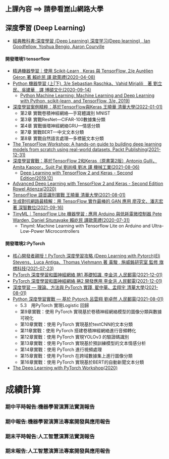 ## 上課內容 ==> 請參看崑山網路大學

## 深度學習 (Deep Learning)
- [經典教科書:深度學習 (Deep Learning) 深度学习(Deep learning) , Ian Goodfellow, Yoshua Bengio, Aaron Courville]()

#### 開發環境1:tensorflow
- [精通機器學習｜使用 Scikit-Learn , Keras 與 TensorFlow, 2/e Aurélien Géron 著 賴屹民 譯 歐萊禮(2020-04-08)](https://www.tenlong.com.tw/products/9789865024345?list_name=srh)
- [Python 機器學習 (上|下), 3/e Sebastian Raschka、Vahid Mirjalili　著 劉立民、吳建華　譯 博碩文化(2020-09-14)](https://www.tenlong.com.tw/products/9789864345182?list_name=trs-t)
  - [Python Machine Learning: Machine Learning and Deep Learning with Python, scikit-learn, and TensorFlow, 3/e, 2019)](https://www.packtpub.com/product/python-machine-learning-third-edition/9781789955750)
- [深度學習案例精粹：基於TensorFlow與Keras 王曉華  清華大學(2022-01-01)](https://www.tenlong.com.tw/products/9787302596516?list_name=srh)
  - 第2章 實戰卷積神經網絡—手寫體識別   MNIST
  - 第3章 實戰ResNet—CIFAR-100數據集分類
  - 第4章 實戰循環神經網絡GRU—情感分類
  - 第7章 實戰BERT—中文文本分類
  - 第8章 實戰自然語言處理—多標籤文本分類
- [The TensorFlow Workshop: A hands-on guide to building deep learning models from scratch using real-world datasets, Packt Publishing(2021-12-31)](https://www.packtpub.com/product/the-tensorflow-workshop/9781800205253)
- [深度學習實戰：基於TensorFlow 2和Keras（原書第2版）Antonio Gulli，Amita Kapoor，Sujit Pal 劉尚峰 劉冰 譯 機械工業(2021-08-06)]()
  -  [Deep Learning with TensorFlow 2 and Keras - Second Edition(2019.12)](https://www.packtpub.com/product/deep-learning-with-tensorflow-2-and-keras-second-edition/9781838823412)
- [Advanced Deep Learning with TensorFlow 2 and Keras - Second Edition Rowel Atienza(2020)](https://www.packtpub.com/product/advanced-deep-learning-with-tensorflow-2-and-keras-second-edition/9781838821654)
- [TensorFlow 語音識別實戰 王曉華 清華大學(2021-08-01)](https://www.tenlong.com.tw/products/9787302584858?list_name=srh)
- [生成對抗網路最精解：用 TensorFlow 實作最棒的 GAN 應用  廖茂文、潘志宏 著  深智數位(2021-09-16)](https://www.tenlong.com.tw/products/9789860776218?list_name=srh)
- [TinyML｜TensorFlow Lite 機器學習 : 應用 Arduino 與低耗電微控制器 Pete Warden, Daniel Situnayake 賴屹民 譯歐萊禮(2020-07-31)](https://www.tenlong.com.tw/products/9789865025359?list_name=srh)
  - Tinyml: Machine Learning with Tensorflow Lite on Arduino and Ultra-Low-Power Microcontrollers
 

#### 開發環境2:PyTorch
- [核心開發者親授！PyTorch 深度學習攻略 (Deep Learning with Pytorch)Eli Stevens、Luca Antiga、Thomas Viehmann 著 黃駿 , 施威銘研究室 監修 旗標科技(2021-07-23)](https://www.tenlong.com.tw/products/9789863126737?list_name=rd)
- [PyTorch 深度學習和圖神經網絡 捲1 基礎知識, 李金洪 人民郵電(2021-12-01)](https://www.tenlong.com.tw/products/9787115549839?list_name=srh)
- [PyTorch 深度學習和圖神經網絡 捲2 開發應用 李金洪 人民郵電(2021-12-01)](https://www.tenlong.com.tw/products/9787115560926?list_name=srh)
- [深度學習 — 理論、方法與 PyTorch 實踐, 翟中華、孟翔宇 清華大學(2021-08-01)](https://www.tenlong.com.tw/products/9787302568483?list_name=srh)
- [Python 深度學習實戰 — 基於 Pytorch 呂雲翔 劉卓然 人民郵電(2021-08-01)](https://www.tenlong.com.tw/products/9787115560155?list_name=srh)
  - 5.3　用PyTorch 實現Logistic 回歸 
  - 第9章實戰：使用 PyTorch 實現基於卷積神經網絡模型的圖像分類與數據可視化
  - 第10章實戰：使用 PyTorch 實現基於textCNN的文本分類
  - 第11章實戰：使用 PyTorch 搭建卷積神經網絡進行音頻轉化
  - 第12章實戰：使用 PyTorch 實現YOLOv3 的驗證碼識別
  - 第13章實戰：使用 PyTorch 實現基於預訓練模型的文本情感分析
  - 第14章實戰：使用 PyTorch 進行視頻處理
  - 第15章實戰：使用 PyTorch 在跨域數據集上進行圖像分類
  - 第16章實戰：使用 PyTorch 實現基於BERT的自動新聞文本分類
- [The Deep Learning with PyTorch Workshop(2020)](https://www.packtpub.com/product/the-deep-learning-with-pytorch-workshop/9781838989217)


# 成績計算

### 期中平時報告:機器學習演算法實測報告
### 期中報告:機器學習演算法專案開發與應用報告
### 期末平時報告:人工智慧演算法實測報告
### 期末報告:人工智慧演算法專案開發與應用報告
